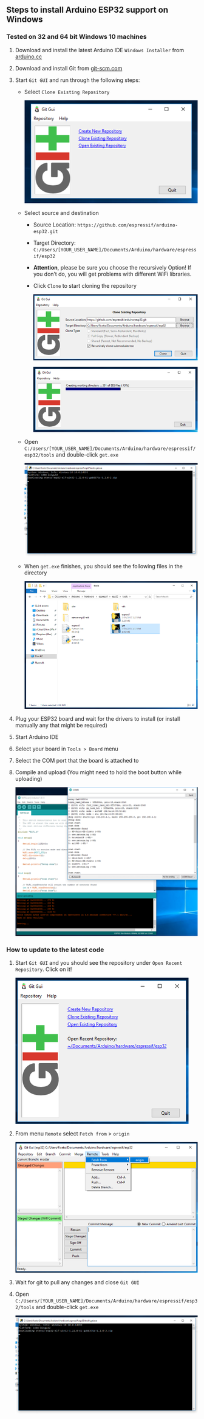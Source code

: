 Steps to install Arduino ESP32 support on Windows
-------------------------------------------------

### Tested on 32 and 64 bit Windows 10 machines

1.  Download and install the latest Arduino IDE `Windows Installer` from
    [arduino.cc](https://www.arduino.cc/en/Main/Software)

2.  Download and install Git from
    [git-scm.com](https://git-scm.com/download/win)

3.  Start `Git GUI` and run through the following steps:

    -   Select `Clone Existing Repository`

        ![Step 1](win-gui-1.png)

    -   Select source and destination

        -   Source Location: `https://github.com/espressif/arduino-esp32.git`

        -   Target Directory:
            `C:/Users/[YOUR_USER_NAME]/Documents/Arduino/hardware/espressif/esp32`

        -   **Attention**, please be sure you choose the recursively Option! If
            you don’t do, you will get problems with different WiFi libraries.

        -   Click `Clone` to start cloning the repository

            ![Step 2](win-gui-2.png)

            ![Step 3](win-gui-3.png)

    -   Open
        `C:/Users/[YOUR_USER_NAME]/Documents/Arduino/hardware/espressif/esp32/tools`
        and double-click `get.exe`

        ![Step 4](win-gui-4.png)

    -   When `get.exe` finishes, you should see the following files in the
        directory

        ![Step 5](win-gui-5.png)

4.  Plug your ESP32 board and wait for the drivers to install (or install
    manually any that might be required)

5.  Start Arduino IDE

6.  Select your board in `Tools > Board` menu

7.  Select the COM port that the board is attached to

8.  Compile and upload (You might need to hold the boot button while uploading)

    ![Arduino IDE Example](arduino-ide.png)

### How to update to the latest code

1.  Start `Git GUI` and you should see the repository under `Open Recent
    Repository`. Click on it!

    ![Update Step 1](win-gui-update-1.png)

2.  From menu `Remote` select `Fetch from` \> `origin`

    ![Update Step 2](win-gui-update-2.png)

3.  Wait for git to pull any changes and close `Git GUI`

4.  Open
    `C:/Users/[YOUR_USER_NAME]/Documents/Arduino/hardware/espressif/esp32/tools`
    and double-click `get.exe`

    ![Step 4](win-gui-4.png)
